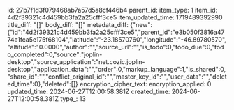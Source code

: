 id: 27b7f1d3f079468ab7a57d5a8cf446b4
parent_id: 
item_type: 1
item_id: 4d2f39321c4d459bb3fa2a25cfff3ce5
item_updated_time: 1719489392990
title_diff: "[]"
body_diff: "[]"
metadata_diff: {"new":{"id":"4d2f39321c4d459bb3fa2a25cfff3ce5","parent_id":"e3b050f3816a4774a1fca5e175f68104","latitude":"-23.18570760","longitude":"-46.89780570","altitude":"0.0000","author":"","source_url":"","is_todo":0,"todo_due":0,"todo_completed":0,"source":"joplin-desktop","source_application":"net.cozic.joplin-desktop","application_data":"","order":0,"markup_language":1,"is_shared":0,"share_id":"","conflict_original_id":"","master_key_id":"","user_data":"","deleted_time":0},"deleted":[]}
encryption_cipher_text: 
encryption_applied: 0
updated_time: 2024-06-27T12:00:58.381Z
created_time: 2024-06-27T12:00:58.381Z
type_: 13
